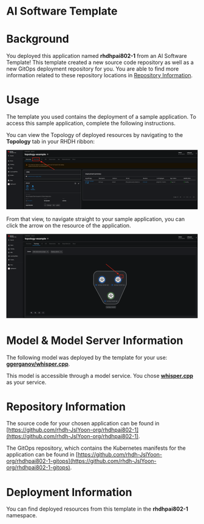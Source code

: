 # AI Software Template

# Background

You deployed this application named **rhdhpai802-1** from an AI Software Template! This template created a new source code repository as well as a new GitOps deployment repository for you. You are able to find more information related to these repository locations in [Repository Information](#repository-information).

# Usage

The template you used contains the deployment of a sample application. To access this sample application, complete the following instructions.

You can view the Topology of deployed resources by navigating to the **Topology** tab in your RHDH ribbon:

![Topology Ribbon](./images/topology-ribbon.png)

From that view, to navigate straight to your sample application, you can click the arrow on the resource of the application.

![Topology View Application Link](./images/topology-app-link.png)

# Model & Model Server Information
The following model was deployed by the template for your use: **[ggerganov/whisper.cpp](https://huggingface.co/ggerganov/whisper.cpp)**.

This model is accessible through a model service. You chose **[whisper.cpp]( https://github.com/containers/ai-lab-recipes/tree/main/model_servers/whispercpp)** as your service.

# Repository Information

The source code for your chosen application can be found in [https://github.com/rhdh-JslYoon-org/rhdhpai802-1](https://github.com/rhdh-JslYoon-org/rhdhpai802-1).

The GitOps repository, which contains the Kubernetes manifests for the application can be found in 
[https://github.com/rhdh-JslYoon-org/rhdhpai802-1-gitops](https://github.com/rhdh-JslYoon-org/rhdhpai802-1-gitops). 

# Deployment Information

You can find deployed resources from this template in the **rhdhpai802-1** namespace.
